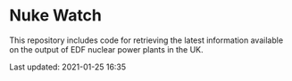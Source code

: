 # Nuke Watch

This repository includes code for retrieving the latest information available on the output of EDF nuclear power plants in the UK.

Last updated: 2021-01-25 16:35